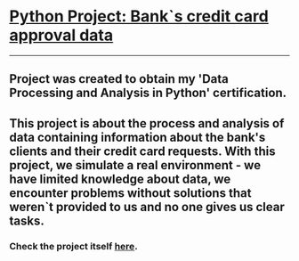 # [Python Project: Bank`s credit card approval data](https://github.com/danajez/public_projects/blob/main/Python_CC-approval-data/README.md)
---
Project was created to obtain my 'Data Processing and Analysis in Python' certification. 
---
This project is about the process and analysis of data containing information about the bank's clients and their credit card requests. With this project, we simulate a real environment - we have limited knowledge about data, we encounter problems without solutions that weren`t provided to us and no one gives us clear tasks.
---
### Check the project itself [here](https://github.com/danajez/public_projects/blob/main/Python_CC-approval-data/CC_approval_data.ipynb).
